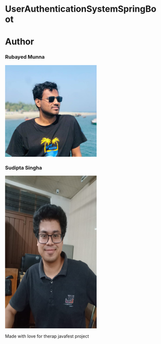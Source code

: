 # UserAuthenticationSystemSpringBoot
<h1>Author</h1>
<h3>Rubayed Munna</h3>
<img src="Rubayed.jpg" height = "300px" width = "300px">
<h3>Sudipta Singha</h3>
<img src="Sudipta.jpeg" height = "500px" width = "300px">
<p>Made with love for therap javafest project</p>

